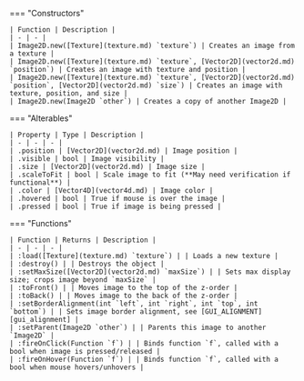 === "Constructors"

    | Function | Description |
    | - | - |
    | Image2D.new([Texture](texture.md) `texture`) | Creates an image from a texture |
    | Image2D.new([Texture](texture.md) `texture`, [Vector2D](vector2d.md) `position`) | Creates an image with texture and position |
    | Image2D.new([Texture](texture.md) `texture`, [Vector2D](vector2d.md) `position`, [Vector2D](vector2d.md) `size`) | Creates an image with texture, position, and size |
    | Image2D.new(Image2D `other`) | Creates a copy of another Image2D |

=== "Alterables"

    | Property | Type | Description |
    | - | - | - |
    | .position | [Vector2D](vector2d.md) | Image position |
    | .visible | bool | Image visibility |
    | .size | [Vector2D](vector2d.md) | Image size |
    | .scaleToFit | bool | Scale image to fit (**May need verification if functional**) |
    | .color | [Vector4D](vector4d.md) | Image color |
    | .hovered | bool | True if mouse is over the image |
    | .pressed | bool | True if image is being pressed |

=== "Functions"

    | Function | Returns | Description |
    | - | - | - |
    | :load([Texture](texture.md) `texture`) | | Loads a new texture |
    | :destroy() | | Destroys the object |
    | :setMaxSize([Vector2D](vector2d.md) `maxSize`) | | Sets max display size; crops image beyond `maxSize` |
    | :toFront() | | Moves image to the top of the z-order |
    | :toBack() | | Moves image to the back of the z-order |
    | :setBorderAlignment(int `left`, int `right`, int `top`, int `bottom`) | | Sets image border alignment, see [GUI_ALIGNMENT][gui_alignment] |
    | :setParent(Image2D `other`) | | Parents this image to another `Image2D` |
    | :fireOnClick(Function `f`) | | Binds function `f`, called with a bool when image is pressed/released |
    | :fireOnHover(Function `f`) | | Binds function `f`, called with a bool when mouse hovers/unhovers |

[gui-alignment]: https://darttheg.github.io/LimeAPI/api/structs.html#gui_alignment